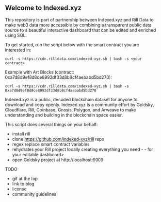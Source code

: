 ## Welcome to Indexed.xyz

This repository is part of partnership between Indexed.xyz and Rill Data to make web3 data more accessible by combining a transparent public data source to a beautiful interactive dashboard that can be edited and enriched using SQL.

To get started, run the script below with the smart contract you are interested in:
```
curl -s https://cdn.rilldata.com/indexed-xyz.sh | bash -s <your contract>
``` 

Example with Art Blocks (contract: 0xa7d8d9ef8d8ce8992df33d8b8cf4aebabd5bd270):
```
curl -s https://cdn.rilldata.com/indexed-xyz.sh | bash -s 0xa7d8d9ef8d8ce8992df33d8b8cf4aebabd5bd270` 
```

Indexed.xyz is a public, decoded blockchain dataset for anyone to download and copy openly. Indexed.xyz is a community effort by Goldsky, Cloudflare, Rill, Coinbase, Gnosis, Polygon, and Arweave to make understanding and building in the blockchain space easier.

This script does several things on your behalf:
- install rill
- clone https://github.com/indexed-xyz/rill repo
- regex replace smart contract variables
- rehydrates your Rill project locally creating everything you need - - for your editable dashboard>
- open Goldsky project at http://localhost:9009

TODO
- gif at the top
- link to blog
- license
- community guidelines
